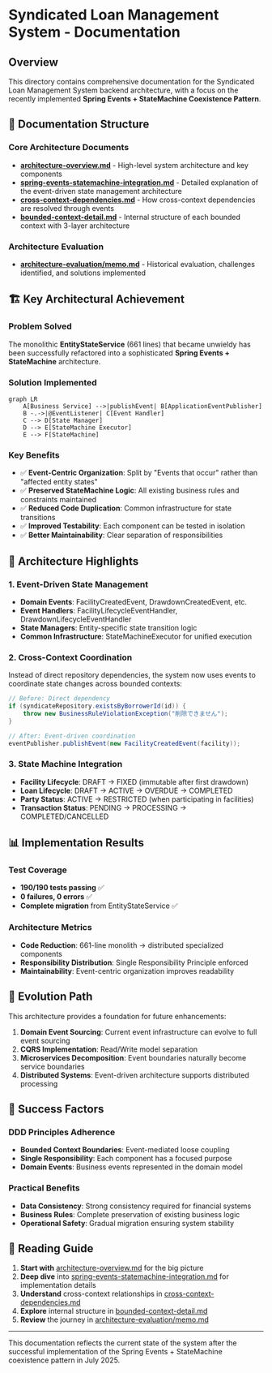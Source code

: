 # Syndicated Loan Management System - Documentation

## Overview

This directory contains comprehensive documentation for the Syndicated Loan Management System backend architecture, with a focus on the recently implemented **Spring Events + StateMachine Coexistence Pattern**.

## 📁 Documentation Structure

### Core Architecture Documents

- **[architecture-overview.md](./architecture-overview.md)** - High-level system architecture and key components
- **[spring-events-statemachine-integration.md](./spring-events-statemachine-integration.md)** - Detailed explanation of the event-driven state management architecture
- **[cross-context-dependencies.md](./cross-context-dependencies.md)** - How cross-context dependencies are resolved through events
- **[bounded-context-detail.md](./bounded-context-detail.md)** - Internal structure of each bounded context with 3-layer architecture

### Architecture Evaluation

- **[architecture-evaluation/memo.md](./architecture-evaluation/memo.md)** - Historical evaluation, challenges identified, and solutions implemented

## 🏗️ Key Architectural Achievement

### Problem Solved
The monolithic **EntityStateService** (661 lines) that became unwieldy has been successfully refactored into a sophisticated **Spring Events + StateMachine** architecture.

### Solution Implemented
```mermaid
graph LR
    A[Business Service] -->|publishEvent| B[ApplicationEventPublisher]
    B -.->|@EventListener| C[Event Handler]
    C --> D[State Manager]
    D --> E[StateMachine Executor]
    E --> F[StateMachine]
```

### Key Benefits
- ✅ **Event-Centric Organization**: Split by "Events that occur" rather than "affected entity states"
- ✅ **Preserved StateMachine Logic**: All existing business rules and constraints maintained
- ✅ **Reduced Code Duplication**: Common infrastructure for state transitions
- ✅ **Improved Testability**: Each component can be tested in isolation
- ✅ **Better Maintainability**: Clear separation of responsibilities

## 🎯 Architecture Highlights

### 1. Event-Driven State Management
- **Domain Events**: FacilityCreatedEvent, DrawdownCreatedEvent, etc.
- **Event Handlers**: FacilityLifecycleEventHandler, DrawdownLifecycleEventHandler
- **State Managers**: Entity-specific state transition logic
- **Common Infrastructure**: StateMachineExecutor for unified execution

### 2. Cross-Context Coordination
Instead of direct repository dependencies, the system now uses events to coordinate state changes across bounded contexts:

```java
// Before: Direct dependency
if (syndicateRepository.existsByBorrowerId(id)) {
    throw new BusinessRuleViolationException("削除できません");
}

// After: Event-driven coordination
eventPublisher.publishEvent(new FacilityCreatedEvent(facility));
```

### 3. State Machine Integration
- **Facility Lifecycle**: DRAFT → FIXED (immutable after first drawdown)
- **Loan Lifecycle**: DRAFT → ACTIVE → OVERDUE → COMPLETED
- **Party Status**: ACTIVE → RESTRICTED (when participating in facilities)
- **Transaction Status**: PENDING → PROCESSING → COMPLETED/CANCELLED

## 📊 Implementation Results

### Test Coverage
- **190/190 tests passing** ✅
- **0 failures, 0 errors** ✅
- **Complete migration** from EntityStateService ✅

### Architecture Metrics
- **Code Reduction**: 661-line monolith → distributed specialized components
- **Responsibility Distribution**: Single Responsibility Principle enforced
- **Maintainability**: Event-centric organization improves readability

## 🔄 Evolution Path

This architecture provides a foundation for future enhancements:

1. **Domain Event Sourcing**: Current event infrastructure can evolve to full event sourcing
2. **CQRS Implementation**: Read/Write model separation
3. **Microservices Decomposition**: Event boundaries naturally become service boundaries
4. **Distributed Systems**: Event-driven architecture supports distributed processing

## 🎉 Success Factors

### DDD Principles Adherence
- **Bounded Context Boundaries**: Event-mediated loose coupling
- **Single Responsibility**: Each component has a focused purpose
- **Domain Events**: Business events represented in the domain model

### Practical Benefits
- **Data Consistency**: Strong consistency required for financial systems
- **Business Rules**: Complete preservation of existing business logic
- **Operational Safety**: Gradual migration ensuring system stability

## 📖 Reading Guide

1. **Start with** [architecture-overview.md](./architecture-overview.md) for the big picture
2. **Deep dive** into [spring-events-statemachine-integration.md](./spring-events-statemachine-integration.md) for implementation details
3. **Understand** cross-context relationships in [cross-context-dependencies.md](./cross-context-dependencies.md)
4. **Explore** internal structure in [bounded-context-detail.md](./bounded-context-detail.md)
5. **Review** the journey in [architecture-evaluation/memo.md](./architecture-evaluation/memo.md)

---

This documentation reflects the current state of the system after the successful implementation of the Spring Events + StateMachine coexistence pattern in July 2025.